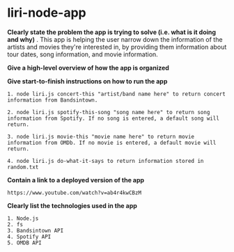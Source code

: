 # liri-node-app



**Clearly state the problem the app is trying to solve (i.e. what is it doing and why)**
    . This app is helping the user narrow down the information of the artists and movies they're interested in, by providing them information about tour dates, song information, and movie information.


**Give a high-level overview of how the app is organized**


**Give start-to-finish instructions on how to run the app**

    1. node liri.js concert-this "artist/band name here" to return concert information from Bandsintown.

    2. node liri.js spotify-this-song "song name here" to return song information from Spotify. If no song is entered, a default song will return.

    3. node liri.js movie-this "movie name here" to return movie information from OMDb. If no movie is entered, a default movie will return.

    4. node liri.js do-what-it-says to return information stored in random.txt


**Contain a link to a deployed version of the app**

    https://www.youtube.com/watch?v=ab4r4kwCBzM 

**Clearly list the technologies used in the app**

    1. Node.js
    2. fs
    3. Bandsintown API
    4. Spotify API
    5. OMDB API


